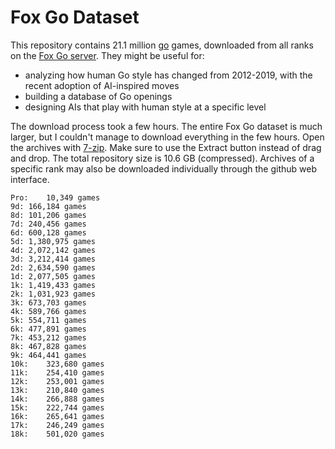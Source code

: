 # Fox Go Dataset
This repository contains 21.1 million [go](https://en.wikipedia.org/wiki/Go_(game)) games, downloaded from all ranks on the [Fox Go server](http://www.foxwq.com/). They might be useful for:
- analyzing how human Go style has changed from 2012-2019, with the recent adoption of AI-inspired moves
- building a database of Go openings
- designing AIs that play with human style at a specific level

The download process took a few hours. The entire Fox Go dataset is much larger, but I couldn't manage to download everything in the few hours. Open the archives with [7-zip](http://www.7-zip.org/). Make sure to use the Extract button instead of drag and drop. The total repository size is 10.6 GB (compressed). Archives of a specific rank may also be downloaded individually through the github web interface.

    Pro:	10,349 games
    9d:	166,184 games
    8d:	101,206 games
    7d:	240,456 games
    6d:	600,128 games
    5d:	1,380,975 games
    4d:	2,072,142 games
    3d:	3,212,414 games
    2d:	2,634,590 games
    1d:	2,077,505 games
    1k:	1,419,433 games
    2k:	1,031,923 games
    3k:	673,703 games
    4k:	589,766 games
    5k:	554,711 games
    6k:	477,891 games
    7k:	453,212 games
    8k:	467,828 games
    9k:	464,441 games
    10k:	323,680 games
    11k:	254,410 games
    12k:	253,001 games
    13k:	210,840 games
    14k:	266,888 games
    15k:	222,744 games
    16k:	265,641 games
    17k:	246,249 games
    18k:	501,020 games

